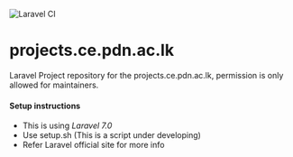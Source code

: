 ![Laravel CI](https://github.com/NuwanJ/projects.ce.pdn.ac.lk/workflows/Laravel%20CI/badge.svg)

# projects.ce.pdn.ac.lk

Laravel Project repository for the projects.ce.pdn.ac.lk, permission is only allowed for maintainers.

#### Setup instructions

- This is using _Laravel 7.0_
- Use setup.sh (This is a script under developing)
- Refer Laravel official site for more info
